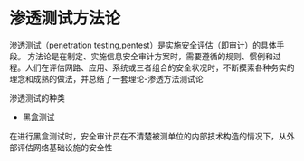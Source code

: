 # 渗透测试方法论

渗透测试（penetration testing,pentest）是实施安全评估（即审计）的具体手段。
方法论是在制定、实施信息安全审计方案时，需要遵循的规则、惯例和过程。人们在评估网路、应用、系统或三者组合的安全状况时，不断摸索各种务实的理念和成熟的做法，并总结了一套理论-渗透方法测试论

渗透测试的种类
- 黑盒测试

在进行黑盒测试时，安全审计员在不清楚被测单位的内部技术构造的情况下，从外部评估网络基础设施的安全性